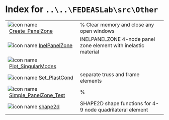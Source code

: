 <!-- <!DOCTYPE html> -->
<!-- <html lang="en"> -->
<!-- <body> -->
<!-- <a name="_top"></a>
<table width="100%"><tr><td align="left"><a href="../../../../../index.md"><img alt="<" border="0" src="../../../../../left.png">&nbsp;Master index</a></td>
<td align="right"><a href="index.md">Index for `..\..\FEDEASLab\src\Other`&nbsp;<img alt=">" border="0" src="../../../../../right.png"></a></td></tr></table> -->

# Index for `..\..\FEDEASLab\src\Other`

<table>
<tr><td><img src="../../../../../matlab_logo.png" alt="icon name" class="icon">&nbsp;<a href="Create_PanelZone">Create_PanelZone</a></td><td>% Clear memory and close any open windows </td></tr><tr><td><img src="../../../../../matlab_logo.png" alt="icon name" class="icon">&nbsp;<a href="InelPanelZone">InelPanelZone</a></td><td>INELPANELZONE 4-node panel zone element with inelastic material </td></tr><tr><td><img src="../../../../../matlab_logo.png" alt="icon name" class="icon">&nbsp;<a href="Plot_SingularModes">Plot_SingularModes</a></td><td> </td></tr><tr><td><img src="../../../../../matlab_logo.png" alt="icon name" class="icon">&nbsp;<a href="Set_PlastCond">Set_PlastCond</a></td><td>separate truss and frame elements </td></tr><tr><td><img src="../../../../../matlab_logo.png" alt="icon name" class="icon">&nbsp;<a href="Simple_PanelZone_Test">Simple_PanelZone_Test</a></td><td>% </td></tr><tr><td><img src="../../../../../matlab_logo.png" alt="icon name" class="icon">&nbsp;<a href="shape2d">shape2d</a></td><td>SHAPE2D shape functions for 4-9 node quadrilateral element </td></tr></table>




<!-- <hr><address>Generated on Wed 15-Jul-2020 00:16:13 by <strong><a href="http://www.artefact.tk/software/matlab/m2html/" title="Matlab Documentation in HTML">m2html</a></strong> &copy; 2005</address> -->
<!-- </body> -->
<!-- </html> -->